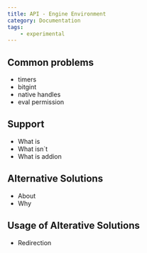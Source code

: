 ```yaml
---
title: API - Engine Environment
category: Documentation
tags:
    - experimental
---
```


## Common problems
- timers
- bitgint
- native handles
- eval permission

## Support
- What is
- What isn´t
- What is addion

## Alternative Solutions
- About
- Why

## Usage of Alterative Solutions
- Redirection